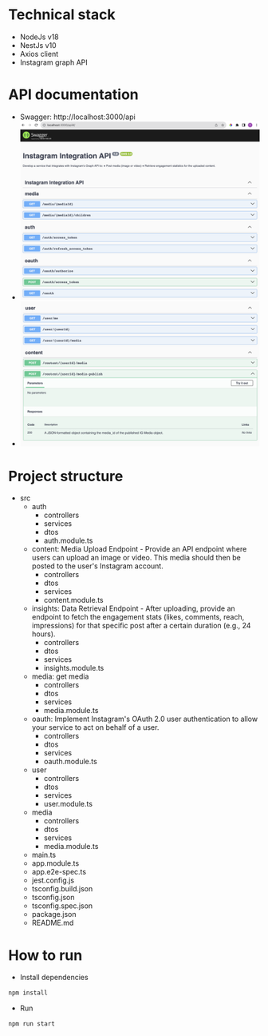 # Technical stack
- NodeJs v18
- NestJs v10
- Axios client
- Instagram graph API

# API documentation
- Swagger: http://localhost:3000/api
- ![Screenshot 2023-09-30 at 11.13.15.png](images%2FScreenshot%202023-09-30%20at%2011.13.15.png)
- ![Screenshot 2023-09-30 at 11.13.34.png](images%2FScreenshot%202023-09-30%20at%2011.13.34.png)

# Project structure
- src
  - auth
    - controllers
    - services
    - dtos
    - auth.module.ts
  - content: Media Upload Endpoint - Provide an API endpoint where users can upload an image or
    video. This media should then be posted to the user's Instagram account.
    - controllers
    - dtos
    - services
    - content.module.ts
  - insights: Data Retrieval Endpoint - After uploading, provide an endpoint to fetch the engagement
    stats (likes, comments, reach, impressions) for that specific post after a certain duration
    (e.g., 24 hours).
    - controllers
    - dtos
    - services
    - insights.module.ts
  - media: get media
    - controllers
    - dtos
    - services
    - media.module.ts
  - oauth: Implement Instagram's OAuth 2.0 user authentication to allow
    your service to act on behalf of a user.
    - controllers
    - dtos
    - services
    - oauth.module.ts
  - user
    - controllers
    - dtos
    - services
    - user.module.ts
  - media
    - controllers
    - dtos
    - services
    - media.module.ts
  - main.ts
  - app.module.ts
  - app.e2e-spec.ts
  - jest.config.js
  - tsconfig.build.json
  - tsconfig.json
  - tsconfig.spec.json
  - package.json
  - README.md

# How to run
- Install dependencies
```bash
npm install
```

- Run
```bash
npm run start
```
